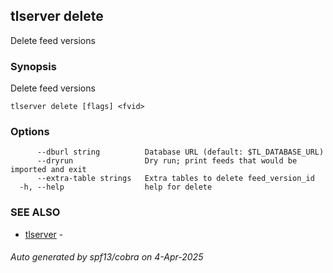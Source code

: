 ## tlserver delete

Delete feed versions

### Synopsis

Delete feed versions



```
tlserver delete [flags] <fvid>
```

### Options

```
      --dburl string          Database URL (default: $TL_DATABASE_URL)
      --dryrun                Dry run; print feeds that would be imported and exit
      --extra-table strings   Extra tables to delete feed_version_id
  -h, --help                  help for delete
```

### SEE ALSO

* [tlserver](tlserver.md)	 - 

###### Auto generated by spf13/cobra on 4-Apr-2025
